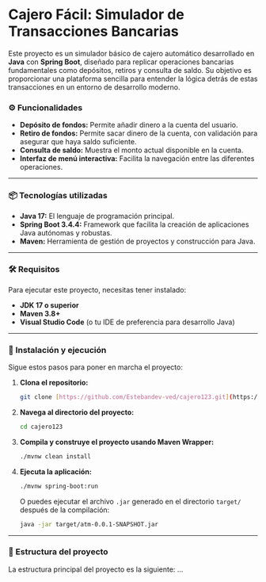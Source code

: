 # Cajero Fácil: Simulador de Transacciones Bancarias

Este proyecto es un simulador básico de cajero automático desarrollado en **Java** con **Spring Boot**, diseñado para replicar operaciones bancarias fundamentales como depósitos, retiros y consulta de saldo. Su objetivo es proporcionar una plataforma sencilla para entender la lógica detrás de estas transacciones en un entorno de desarrollo moderno.

### ⚙️ Funcionalidades

* **Depósito de fondos:** Permite añadir dinero a la cuenta del usuario.
* **Retiro de fondos:** Permite sacar dinero de la cuenta, con validación para asegurar que haya saldo suficiente.
* **Consulta de saldo:** Muestra el monto actual disponible en la cuenta.
* **Interfaz de menú interactiva:** Facilita la navegación entre las diferentes operaciones.

---

### 📦 Tecnologías utilizadas

* **Java 17:** El lenguaje de programación principal.
* **Spring Boot 3.4.4:** Framework que facilita la creación de aplicaciones Java autónomas y robustas.
* **Maven:** Herramienta de gestión de proyectos y construcción para Java.

---

### 🛠️ Requisitos

Para ejecutar este proyecto, necesitas tener instalado:

* **JDK 17 o superior**
* **Maven 3.8+**
* **Visual Studio Code** (o tu IDE de preferencia para desarrollo Java)

---

### 🚀 Instalación y ejecución

Sigue estos pasos para poner en marcha el proyecto:

1.  **Clona el repositorio:**
    ```bash
    git clone [https://github.com/Estebandev-ved/cajero123.git](https://github.com/Estebandev-ved/cajero123.git)
    ```
2.  **Navega al directorio del proyecto:**
    ```bash
    cd cajero123
    ```
3.  **Compila y construye el proyecto usando Maven Wrapper:**
    ```bash
    ./mvnw clean install
    ```
4.  **Ejecuta la aplicación:**
    ```bash
    ./mvnw spring-boot:run
    ```
    O puedes ejecutar el archivo `.jar` generado en el directorio `target/` después de la compilación:
    ```bash
    java -jar target/atm-0.0.1-SNAPSHOT.jar
    ```

---

### 🧾 Estructura del proyecto

La estructura principal del proyecto es la siguiente:
...
